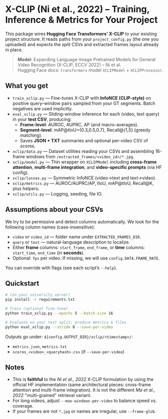 # X-CLIP (Ni et al., 2022) – Training, Inference & Metrics for Your Project

This package wires **Hugging Face Transformers' X-CLIP** to your existing project structure.
It reads paths from your `project_config.py` (the one you uploaded) and expects the split CSVs and extracted frames layout already in place.

> **Model**: Expanding Language-Image Pretrained Models for General Video Recognition (X-CLIP, ECCV 2022) – Ni et al.  
> Hugging Face docs: `transformers` model `XCLIPModel` + `XCLIPProcessor`.

## What you get

- `train_xclip.py` — Fine-tunes X-CLIP with **InfoNCE (CLIP-style)** on positive query–window pairs sampled from your GT segments. Batch negatives are used implicitly.
- `eval_xclip.py` — Sliding-window inference for each (video, text query) in your **test CSV**, producing:
  - **Frame-level**: AUROC, AUPRC, AP (and macro-averages).
  - **Segment-level**: mAP@tIoU={0.3,0.5,0.7}, Recall@{1,5} (greedy matching).
  - Saves **JSON + TXT** summaries and optional per-video CSV of scores.
- `xclip/data.py` — Dataset utilities reading your CSVs and assembling 16-frame windows from `/extracted_frames/<video_id>/*.jpg`.
- `xclip/model.py` — Thin wrapper on `XCLIPModel` including **cross-frame attention**, **multi-frame integration**, and **video-specific prompts** (via HF config).
- `xclip/losses.py` — Symmetric InfoNCE (video→text and text→video).
- `xclip/metrics.py` — AUROC/AUPRC/AP, tIoU, mAP@tIoU, Recall@K, plus helpers.
- `xclip/utils.py` — Logging, seeding, file IO.

## Assumptions about your CSVs
We try to be permissive and detect columns automatically. We look for the following column names (case-insensitive):

- `video` or `video_id` — folder name under `EXTRACTED_FRAMES_DIR`.
- `query` or `text` — natural-language description to localize.
- Either **frame** columns: `start_frame`, `end_frame`, or **time** columns: `start_time`, `end_time` (in **seconds**).
- Optional: `fps` per video. If missing, we will use `config.DATA.FRAME_RATE`.

You can override with flags (see each script’s `--help`).

## Quickstart

```bash
# (on your university server)
pip install -r requirements.txt

# Train (optional fine-tune)
python train_xclip.py --epochs 5 --batch-size 16

# Evaluate on your test split; produce metrics & files
python eval_xclip.py --stride 8 --save-per-video
```

Outputs go under: `${config.OUTPUT_DIR}/xclip/<timestamp>/`:
- `metrics.json`, `metrics.txt`
- `scores_<video>_<queryhash>.csv` (if `--save-per-video`)

## Notes
- This is **faithful** to the *Ni et al., 2022* X-CLIP formulation by using the official HF implementation (same architectural pieces: cross-frame attention and multi-frame integration). It is not the different *Ma et al., 2022* "multi-grained" retrieval variant.
- For long videos, adjust `--max-windows-per-video` to balance speed vs. coverage.
- If your frames are not `*.jpg` or names are irregular, use `--frame-glob`.
